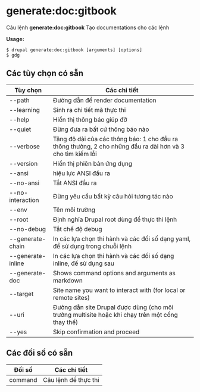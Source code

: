 # generate:doc:gitbook
Câu lệnh **generate:doc:gitbook** Tạo documentations cho các lệnh

**Usage:**
```
$ drupal generate:doc:gitbook [arguments] [options] 
$ gdg  
```

## Các tùy chọn có sẵn
Tùy chọn | Các chi tiết
-------|-------------
--path | Đường dẫn để render documentation
--learning | Sinh ra chi tiết mã thực thi
--help | Hiển thị thông báo giúp đỡ
--quiet | Đừng đưa ra bất cứ thông báo nào
--verbose | Tăng độ dài của các thông báo: 1 cho đầu ra thông thường, 2 cho những đầu ra dài hơn và 3 cho tìm kiếm lỗi
--version | Hiển thị phiên bản ứng dụng
--ansi | hiệu lực ANSI đầu ra
--no-ansi | Tắt ANSI đầu ra
--no-interaction | Đừng yêu cầu bất kỳ câu hỏi tương tác nào
--env | Tên môi trường
--root | Định nghĩa Drupal root dùng để thực thi lệnh
--no-debug | Tắt chế độ debug
--generate-chain | In các lựa chọn thi hành và các đối số dạng yaml, để sử dụng trong chuỗi lệnh
--generate-inline | In các lựa chọn thi hành và các đối số dạng inline, để sử dụng sau
--generate-doc | Shows command options and arguments as markdown
--target | Site name you want to interact with (for local or remote sites)
--uri | Đường dẫn site Drupal được dùng (cho môi trường multisite hoặc khi chạy trên một cổng thay thế)
--yes | Skip confirmation and proceed

## Các đối số có sẵn
Đối số | Các chi tiết
---------|-------------
command | Câu lệnh để thực thi
